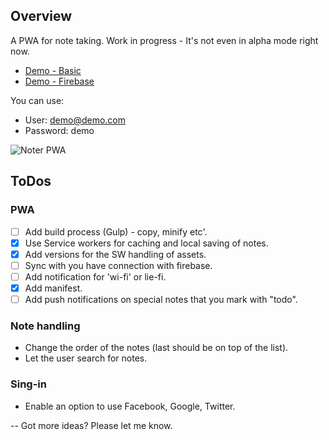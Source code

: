 ## Overview

A PWA for note taking.
Work in progress - It's not even in alpha mode right now.

* [Demo - Basic](https://noter-1.firebaseapp.com/index-pwa.html)
* [Demo - Firebase](https://noter-1.firebaseapp.com/) 

You can use: 
  * User: demo@demo.com 
  * Password: demo

![Noter PWA](https://noter-1.firebaseapp.com/noter-1-pwa-x.png)

## ToDos

### PWA
* [ ] Add build process (Gulp) - copy, minify etc'.
* [x] Use Service workers for caching and local saving of notes.
* [x] Add versions for the SW handling of assets.
* [ ] Sync with you have connection with firebase.
* [ ] Add notification for 'wi-fi' or lie-fi.
* [x] Add manifest.
* [ ] Add push notifications on special notes that you mark with "todo".

### Note handling
* Change the order of the notes (last should be on top of the list).
* Let the user search for notes.

### Sing-in
* Enable an option to use Facebook, Google, Twitter.

--
Got more ideas? 
Please let me know.